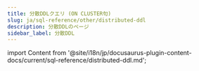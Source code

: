 ```yaml
---
title: 分散DDLクエリ (ON CLUSTER句)
slug: ja/sql-reference/other/distributed-ddl
description: 分散DDLのページ
sidebar_label: 分散DDL
---
```


import Content from '@site/i18n/jp/docusaurus-plugin-content-docs/current/sql-reference/distributed-ddl.md';

<Content/>
